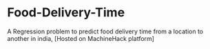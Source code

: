 # Food-Delivery-Time
A Regression problem to predict food delivery time from a location to another in india, [Hosted on MachineHack platform]
